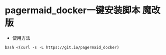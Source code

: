 # pagermaid_docker一键安装脚本 魔改版

* 使用方法

```
bash <(curl -s -L https://git.io/pagermaid_docker)
```



